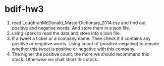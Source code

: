 # bdif-hw3

1. read LoughranMcDonald_MasterDictionary_2014.csv and find out positive and negative words. And store them in a json file.
2. using spark to read the data and store into a json file.
3. If a tweet a ticker or a company name. Then check if it contains any positive or negative words. Using count of (positive-negative) to denote whether this tweet is positive or negative with this company.
4. The higher the positive count, the more we should recommend this stock. Otherwise we shall short this stock. 